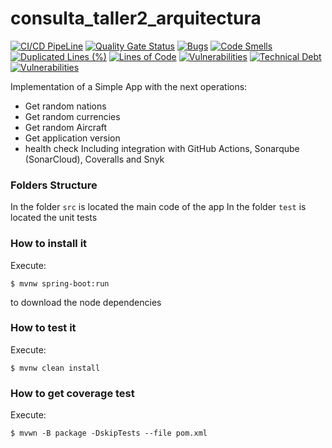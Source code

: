 # consulta_taller2_arquitectura

[![CI/CD PipeLine](https://github.com/juangomez88/consulta_taller2_arquitectura/actions/workflows/build.yml/badge.svg)](https://github.com/juangomez88/consulta_taller2_arquitectura/actions/workflows/build.yml)
[![Quality Gate Status](https://sonarcloud.io/api/project_badges/measure?project=juangomez88_consulta_taller2_arquitectura&metric=alert_status)](https://sonarcloud.io/summary/new_code?id=juangomez88_consulta_taller2_arquitectura)
[![Bugs](https://sonarcloud.io/api/project_badges/measure?project=juangomez88_consulta_taller2_arquitectura&metric=bugs)](https://sonarcloud.io/summary/new_code?id=juangomez88_consulta_taller2_arquitectura)
[![Code Smells](https://sonarcloud.io/api/project_badges/measure?project=juangomez88_consulta_taller2_arquitectura&metric=code_smells)](https://sonarcloud.io/summary/new_code?id=juangomez88_consulta_taller2_arquitectura)
[![Duplicated Lines (%)](https://sonarcloud.io/api/project_badges/measure?project=juangomez88_consulta_taller2_arquitectura&metric=duplicated_lines_density)](https://sonarcloud.io/summary/new_code?id=juangomez88_consulta_taller2_arquitectura)
[![Lines of Code](https://sonarcloud.io/api/project_badges/measure?project=juangomez88_consulta_taller2_arquitectura&metric=ncloc)](https://sonarcloud.io/summary/new_code?id=juangomez88_consulta_taller2_arquitectura)
[![Vulnerabilities](https://sonarcloud.io/api/project_badges/measure?project=juangomez88_consulta_taller2_arquitectura&metric=vulnerabilities)](https://sonarcloud.io/summary/new_code?id=juangomez88_consulta_taller2_arquitectura)
[![Technical Debt](https://sonarcloud.io/api/project_badges/measure?project=juangomez88_consulta_taller2_arquitectura&metric=sqale_index)](https://sonarcloud.io/summary/new_code?id=juangomez88_consulta_taller2_arquitectura)
[![Vulnerabilities](https://sonarcloud.io/api/project_badges/measure?project=juangomez88_consulta_taller2_arquitectura&metric=vulnerabilities)](https://sonarcloud.io/summary/new_code?id=juangomez88_consulta_taller2_arquitectura)

Implementation of a Simple App with the next operations:
* Get random nations
* Get random currencies
* Get random Aircraft
* Get application version
* health check
  Including integration with GitHub Actions, Sonarqube (SonarCloud), Coveralls and
  Snyk
### Folders Structure
In the folder `src` is located the main code of the app
In the folder `test` is located the unit tests
### How to install it
Execute:
```shell
$ mvnw spring-boot:run
```
to download the node dependencies

### How to test it
Execute:
```shell
$ mvnw clean install
```
### How to get coverage test
Execute:
```shell
$ mvwn -B package -DskipTests --file pom.xml
```